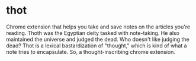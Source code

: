 # thot
Chrome extension that helps you take and save notes on the articles you're reading. Thoth was the Egyptian deity tasked with note-taking. He also maintained the universe and judged the dead. Who doesn't like judging the dead? Thot is a lexical bastardization of "thought," which is kind of what a note tries to encapsulate. So, a thought-inscribing chrome extension.
